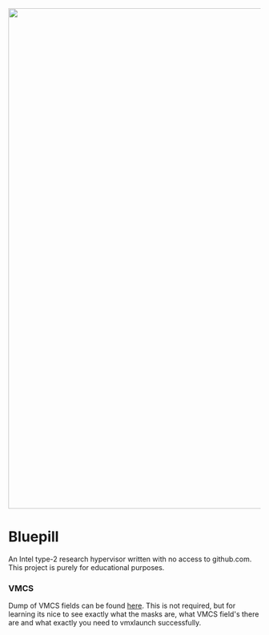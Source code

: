 <div align="center">
  <img width="1000" height="auto" src="https://imgur.com/b1bYNZU.png"/>
</div>

# Bluepill

An Intel type-2 research hypervisor written with no access to github.com. This project is purely for educational purposes. 

### VMCS

Dump of VMCS fields can be found [here](https://githacks.org/_xeroxz/bluepill/-/blob/master/VMCS.md). This is not required, but for learning its nice to
see exactly what the masks are, what VMCS field's there are and what exactly you need to vmxlaunch successfully.